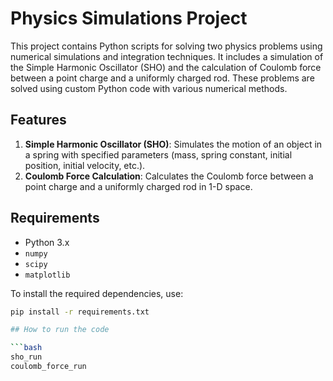 # Physics Simulations Project

This project contains Python scripts for solving two physics problems using numerical simulations and integration techniques. It includes a simulation of the Simple Harmonic Oscillator (SHO) and the calculation of Coulomb force between a point charge and a uniformly charged rod. These problems are solved using custom Python code with various numerical methods.

## Features

1. **Simple Harmonic Oscillator (SHO)**: Simulates the motion of an object in a spring with specified parameters (mass, spring constant, initial position, initial velocity, etc.).
2. **Coulomb Force Calculation**: Calculates the Coulomb force between a point charge and a uniformly charged rod in 1-D space.

## Requirements

- Python 3.x
- `numpy`
- `scipy`
- `matplotlib`

To install the required dependencies, use:

```bash
pip install -r requirements.txt

## How to run the code

```bash
sho_run
coulomb_force_run

